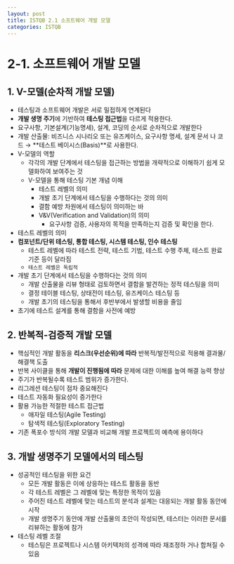 ```yaml
---
layout: post
title: ISTQB 2.1 소프트웨어 개발 모델
categories: ISTQB
---
```


# 2-1. 소프트웨어 개발 모델
## 1. V-모델(순차적 개발 모델)
   - 테스팅과 소프트웨어 개발은 서로 밀접하게 연계된다
   - **개발 생명 주기**에 기반하여 **테스팅 접근법**을 다르게 적용한다.
   - 요구사항, 기본설계(기능명세), 설계, 코딩의 순서로 순차적으로 개발한다
   - 개발 산출물: 비즈니스 시나리오 또는 유즈케이스, 요구사항 명세, 설계 문서 나 코드 → **테스트 베이시스(Basis)**로 사용한다.
   - V-모델의 역할 
     - 각각의 개발 단계에서 테스팅을 접근하는 방법을 개략적으로 이해하기 쉽게 모델화하여 보여주는 것
     - V-모델을 통해 테스팅 기본 개념 이해
       - 테스트 레벨의 의미
       - 개발 초기 단계에서 테스팅을 수행하다는 것의 의미
       - 결함 예방 차원에서 테스팅이 의미하는 바
       - V&V(Verification and Validation)의 의미
         - 요구사항 검증, 사용자의 목적을 만족하는지 검증 및 확인을 한다.
   - 테스트 레벨의 의미
   - **컴포넌트/단위 테스팅, 통합 테스팅, 시스템 테스팅, 인수 테스팅** 
     - 테스트 레벨에 따라 테스트 전략, 테스트 기법, 테스트 수행 주체, 테스트 완료 기준 등이 달라짐
     - `테스트 레벨은 독립적` 
   - 개발 초기 단계에서 테스팅을 수행하다는 것의 의미 
     - 개발 산출물을 리뷰 형태로 검토하면서 결함을 발견하는 정적 테스팅을 의미
     - 결정 테이블 테스팅, 상태전이 테스팅, 유즈케이스 테스팅 등
     - 개발 초기의 테스팅을 통해서 후반부에서 발생할 비용을 줄임 
   - 초기에 테스트 설계를 통해 결함을 사전에 예방

## 2. 반복적-검증적 개발 모델
   - 핵심적인 개발 활동을 **리스크(우선순위)에 따라** 반복적/발전적으로 적용해 결과물/해결책 도출
   - 반복 사이클을 통해 **개발이 진행됨에 따라** 문제에 대한 이해를 높여 해결 능력 향상
   - 주기가 반복될수록 테스트 범위가 증가한다.
   - 리그레션 테스팅이 점차 중요해진다
   - 테스트 자동화 필요성이 증가한다
   - 활용 가능한 적절한 테스트 접근법
     - 애자일 테스팅(Agile Testing)
     - 탐색적 테스팅(Exploratory Testing)
   - 기존 폭포수 방식의 개발 모델과 비교해 개발 프로젝트의 예측에 용이하다 

## 3. 개발 생명주기 모델에서의 테스팅
   - 성공적인 테스팅을 위한 요건
     - 모든 개발 활동은 이에 상응하는 테스트 활동을 동반
     - 각 테스트 레벨은 그 레벨에 맞는 특정한 목적이 있음
     - 주어진 테스트 레벨에 맞는 테스트의 분석과 설계는 대응되는 개발 활동 동안에 시작
     - 개발 생명주기 동안에 개발 산출물의 초안이 작성되면, 테스터는 이러한 문서를 리뷰하는 활동에 참가 
   - 테스팅 레벨 조절 
     - 테스팅은 프로젝트나 시스템 아키텍처의 성격에 따라 재조정하 거나 합쳐질 수 있음
